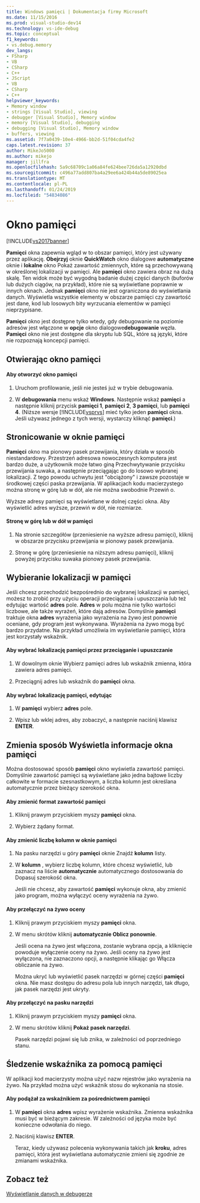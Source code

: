 ```yaml
---
title: Windows pamięci | Dokumentacja firmy Microsoft
ms.date: 11/15/2016
ms.prod: visual-studio-dev14
ms.technology: vs-ide-debug
ms.topic: conceptual
f1_keywords:
- vs.debug.memory
dev_langs:
- FSharp
- VB
- CSharp
- C++
- JScript
- VB
- CSharp
- C++
helpviewer_keywords:
- Memory window
- strings [Visual Studio], viewing
- debugger [Visual Studio], Memory window
- memory [Visual Studio], debugging
- debugging [Visual Studio], Memory window
- buffers, viewing
ms.assetid: 7f7a0439-10e4-4966-bb2d-51f04cda4fe2
caps.latest.revision: 37
author: MikeJo5000
ms.author: mikejo
manager: jillfra
ms.openlocfilehash: 5a9c68709c1a06a84fe624bee726da5a12920dbd
ms.sourcegitcommit: c496a77add807ba4a29ee6a424b44a5de89025ea
ms.translationtype: MT
ms.contentlocale: pl-PL
ms.lasthandoff: 01/24/2019
ms.locfileid: "54834086"
---
```

# <a name="memory-windows"></a>Okno pamięci
[!INCLUDE[vs2017banner](../includes/vs2017banner.md)]

**Pamięci** okna zapewnia wgląd w to obszar pamięci, który jest używany przez aplikację. **Obejrzyj** oknie **QuickWatch** okno dialogowe **automatyczne** oknie i **lokalne** okno Pokaż zawartość zmiennych, które są przechowywaną w określonej lokalizacji w pamięci. Ale **pamięci** okno zawiera obraz na dużą skalę. Ten widok może być wygodną badanie dużej części danych (buforów lub dużych ciągów, na przykład), które nie są wyświetlane poprawnie w innych oknach. Jednak **pamięci** okno nie jest ograniczona do wyświetlania danych. Wyświetla wszystkie elementy w obszarze pamięci czy zawartość jest dane, kod lub losowych bity wyrzucania elementów w pamięci nieprzypisane.  
  
 **Pamięci** okno jest dostępne tylko wtedy, gdy debugowanie na poziomie adresów jest włączone w **opcje** okno dialogowe**debugowanie** węzła. **Pamięci** okno nie jest dostępne dla skryptu lub SQL, które są języki, które nie rozpoznają koncepcji pamięci.  
  
## <a name="opening-a-memory-window"></a>Otwierając okno pamięci  
  
#### <a name="to-open-a-memory-window"></a>Aby otworzyć okno pamięci  
  
1.  Uruchom profilowanie, jeśli nie jesteś już w trybie debugowania.  
  
2.  W **debugowania** menu wskaż **Windows**. Następnie wskaż **pamięci** a następnie kliknij przycisk **pamięci 1**, **pamięci 2**, **3 pamięci**, lub **pamięci 4**. (Niższe wersje [!INCLUDE[vsprvs](../includes/vsprvs-md.md)] mieć tylko jeden **pamięci** okna. Jeśli używasz jednego z tych wersji, wystarczy kliknąć **pamięci**.)  
  
## <a name="paging-in-the-memory-window"></a>Stronicowanie w oknie pamięci  
 **Pamięci** okno ma pionowy pasek przewijania, który działa w sposób niestandardowy. Przestrzeń adresowa nowoczesnych komputera jest bardzo duże, a użytkownik może łatwo giną Przechwytywanie przycisku przewijania suwaka, a następnie przeciągając go do losowo wybranej lokalizacji. Z tego powodu uchwytu jest "obciążony" i zawsze pozostaje w środkowej części paska przewijania. W aplikacjach kodu macierzystego można stronę w górę lub w dół, ale nie można swobodnie Przewiń o.  
  
 Wyższe adresy pamięci są wyświetlane w dolnej części okna. Aby wyświetlić adres wyższe, przewiń w dół, nie rozmiarze.  
  
#### <a name="to-page-up-or-down-in-memory"></a>Stronę w górę lub w dół w pamięci  
  
1.  Na stronie szczegółów (przeniesienie na wyższe adresu pamięci), kliknij w obszarze przycisku przewijania w pionowy pasek przewijania.  
  
2.  Stronę w górę (przeniesienie na niższym adresu pamięci), kliknij powyżej przycisku suwaka pionowy pasek przewijania.  
  
## <a name="selecting-a-memory-location"></a>Wybieranie lokalizacji w pamięci  
 Jeśli chcesz przechodzić bezpośrednio do wybranej lokalizacji w pamięci, możesz to zrobić przy użyciu operacji przeciągania i upuszczania lub też edytując wartość **adres** pole. **Adres** w polu można nie tylko wartości liczbowe, ale także wyrażeń, które dają adresów. Domyślnie **pamięci** traktuje okna **adres** wyrażenia jako wyrażenia na żywo jest ponownie oceniane, gdy program jest wykonywana. Wyrażenia na żywo mogą być bardzo przydatne. Na przykład umożliwia im wyświetlanie pamięci, która jest korzystały wskaźnik.  
  
#### <a name="to-select-a-memory-location-by-dragging-and-dropping"></a>Aby wybrać lokalizację pamięci przez przeciąganie i upuszczanie  
  
1.  W dowolnym oknie Wybierz pamięci adres lub wskaźnik zmienna, która zawiera adres pamięci.  
  
2.  Przeciągnij adres lub wskaźnik do **pamięci** okna.  
  
#### <a name="to-select-a-memory-location-by-editing"></a>Aby wybrać lokalizację pamięci, edytując  
  
1.  W **pamięci** wybierz **adres** pole.  
  
2.  Wpisz lub wklej adres, aby zobaczyć, a następnie naciśnij klawisz **ENTER**.  
  
## <a name="changing-the-way-the-memory-window-displays-information"></a>Zmienia sposób Wyświetla informacje okna pamięci  
 Można dostosować sposób **pamięci** okno wyświetla zawartość pamięci. Domyślnie zawartość pamięci są wyświetlane jako jedna bajtowe liczby całkowite w formacie szesnastkowym, a liczba kolumn jest określana automatycznie przez bieżący szerokość okna.  
  
#### <a name="to-change-the-format-of-the-memory-contents"></a>Aby zmienić format zawartość pamięci  
  
1.  Kliknij prawym przyciskiem myszy **pamięci** okna.  
  
2.  Wybierz żądany format.  
  
#### <a name="to-change-the-number-of-columns-in-the-memory-window"></a>Aby zmienić liczbę kolumn w oknie pamięci  
  
1. Na pasku narzędzi u góry **pamięci** oknie Znajdź **kolumn** listy.  
  
2. W **kolumn** , wybierz liczbę kolumn, które chcesz wyświetlić, lub zaznacz na liście **automatycznie** automatycznego dostosowania do Dopasuj szerokość okna.  
  
   Jeśli nie chcesz, aby zawartość **pamięci** wykonuje okna, aby zmienić jako program, można wyłączyć oceny wyrażenia na żywo.  
  
#### <a name="to-toggle-live-evaluation"></a>Aby przełączyć na żywo oceny  
  
1. Kliknij prawym przyciskiem myszy **pamięci** okna.  
  
2. W menu skrótów kliknij **automatycznie Oblicz ponownie**.  
  
    Jeśli ocena na żywo jest włączona, zostanie wybrana opcja, a kliknięcie powoduje wyłączenie oceny na żywo. Jeśli oceny na żywo jest wyłączona, nie zaznaczono opcji, a następnie klikając go Włącza obliczanie na żywo.  
  
   Można ukryć lub wyświetlić pasek narzędzi w górnej części **pamięci** okna. Nie masz dostępu do adresu pola lub innych narzędzi, tak długo, jak pasek narzędzi jest ukryty.  
  
#### <a name="to-toggle-the-toolbar"></a>Aby przełączyć na pasku narzędzi  
  
1.  Kliknij prawym przyciskiem myszy **pamięci** okna.  
  
2.  W menu skrótów kliknij **Pokaż pasek narzędzi**.  
  
     Pasek narzędzi pojawi się lub znika, w zależności od poprzedniego stanu.  
  
## <a name="following-a-pointer-through-memory"></a>Śledzenie wskaźnika za pomocą pamięci  
 W aplikacji kod macierzysty można użyć nazw rejestrów jako wyrażenia na żywo. Na przykład można użyć wskaźnik stosu do wykonania na stosie.  
  
#### <a name="to-follow-a-pointer-through-memory"></a>Aby podążał za wskaźnikiem za pośrednictwem pamięci  
  
1.  W **pamięci** okna **adres** wpisz wyrażenie wskaźnika. Zmienna wskaźnika musi być w bieżącym zakresie. W zależności od języka może być konieczne odwołania do niego.  
  
2.  Naciśnij klawisz **ENTER**.  
  
     Teraz, kiedy używasz polecenia wykonywania takich jak **kroku**, adres pamięci, która jest wyświetlana automatycznie zmieni się zgodnie ze zmianami wskaźnika.  
  
## <a name="see-also"></a>Zobacz też  
 [Wyświetlanie danych w debugerze](../debugger/viewing-data-in-the-debugger.md)
